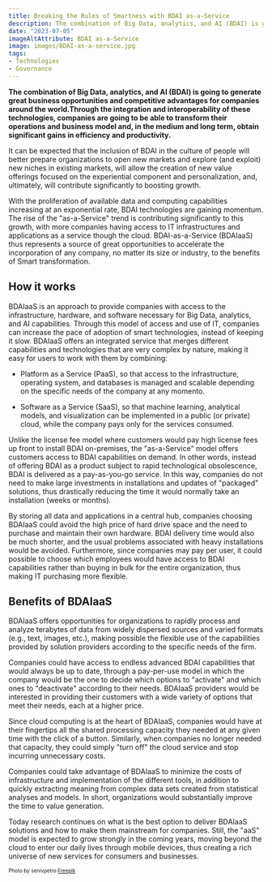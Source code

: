 ```yaml
---
title: Breaking the Rules of Smartness with BDAI as-a-Service
description: The combination of Big Data, analytics, and AI (BDAI) is going to generate great business opportunities and competitive advantages for companies around the world. Through the integration and interoperability of these technologies, companies are going to be able to transform their operations and business model and, in the medium and long term, obtain significant gains in efficiency and productivity.
date: "2023-07-05"
imageAltAttribute: BDAI as-a-Service
image: images/BDAI-as-a-service.jpg
tags:
- Technologies
- Governance
---
```


**The combination of Big Data, analytics, and AI (BDAI) is going to generate great business opportunities and competitive advantages for companies around the world.Through the integration and interoperability of these technologies, companies are going to be able to transform their operations and business model and, in the medium and long term, obtain significant gains in efficiency and productivity.**

It can be expected that the inclusion of BDAI in the culture of people will better prepare organizations to open new markets and explore (and exploit) new niches in existing markets, will allow the creation of new value offerings focused on the experiential component and personalization, and, ultimately, will contribute significantly to boosting growth.

With the proliferation of available data and computing capabilities increasing at an exponential rate, BDAI technologies are gaining momentum. The rise of the "as-a-Service" trend is contributing significantly to this growth, with more companies having access to IT infrastructures and applications as a service though the cloud. BDAI-as-a-Service (BDAIaaS) thus represents a source of great opportunities to accelerate the incorporation of any company, no matter its size or industry, to the benefits of Smart transformation.

## How it works

BDAIaaS is an approach to provide companies with access to the infrastructure, hardware, and software necessary for Big Data, analytics, and AI capabilities. Through this model of access and use of IT, companies can increase the pace of adoption of smart technologies, instead of keeping it slow. BDAIaaS offers an integrated service that merges different capabilities and technologies that are very complex by nature, making it easy for users to work with them by combining:

-   Platform as a Service (PaaS), so that access to the infrastructure, operating system, and databases is managed and scalable depending on the specific needs of the company at any momento.

-   Software as a Service (SaaS), so that machine learning, analytical models, and visualization can be implemented in a public (or private) cloud, while the company pays only for the services consumed.

Unlike the license fee model where customers would pay high license fees up front to install BDAI on-premises, the "as-a-Service" model offers customers access to BDAI capabilities on demand. In other words, instead of offering BDAI as a product subject to rapid technological obsolescence, BDAI is delivered as a pay-as-you-go service. In this way, companies do not need to make large investments in installations and updates of "packaged" solutions, thus drastically reducing the time it would normally take an installation (weeks or months).

By storing all data and applications in a central hub, companies choosing BDAIaaS could avoid the high price of hard drive space and the need to purchase and maintain their own hardware. BDAI delivery time would also be much shorter, and the usual problems associated with heavy installations would be avoided. Furthermore, since companies may pay per user, it could possible to choose which employees would have access to BDAI capabilities rather than buying in bulk for the entire organization, thus making IT purchasing more flexible.

## Benefits of BDAIaaS

BDAIaaS offers opportunities for organizations to rapidly process and analyze terabytes of data from widely dispersed sources and varied formats (e.g., text, images, etc.), making possible the flexible use of the capabilities provided by solution providers according to the specific needs of the firm.

Companies could have access to endless advanced BDAI capabilities that would always be up to date, through a pay-per-use model in which the company would be the one to decide which options to "activate" and which ones to "deactivate" according to their needs. BDAIaaS providers would be interested in providing their customers with a wide variety of options that meet their needs, each at a higher price.

Since cloud computing is at the heart of BDAIaaS, companies would have at their fingertips all the shared processing capacity they needed at any given time with the click of a button. Similarly, when companies no longer needed that capacity, they could simply "turn off" the cloud service and stop incurring unnecessary costs.

Companies could take advantage of BDAIaaS to minimize the costs of infrastructure and implementation of the different tools, in addition to quickly extracting meaning from complex data sets created from statistical analyses and models. In short, organizations would substantially improve the time to value generation.

Today research continues on what is the best option to deliver BDAIaaS solutions and how to make them mainstream for companies. Still, the "aaS" model is expected to grow strongly in the coming years, moving beyond the cloud to enter our daily lives through mobile devices, thus creating a rich universe of new services for consumers and businesses.

<p style= "font-size:10px;">Photo by senivpetro <a href="https://www.freepik.es/foto-gratis/dos-guapos-camareros-estudiando-cerveza-pub_6641543.htm#&position=0&from_view=search&track=ais" target="_blank">Freepik</a></p>
